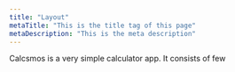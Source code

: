 ```yaml
---
title: "Layout"
metaTitle: "This is the title tag of this page"
metaDescription: "This is the meta description"
---
```


Calcsmos is a very simple calculator app.  It consists of few 
